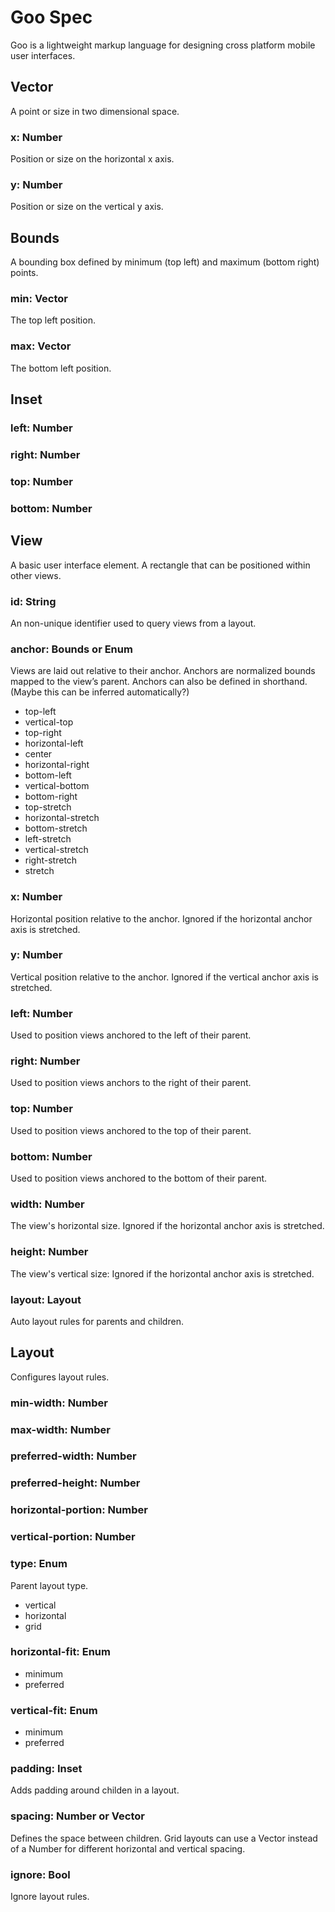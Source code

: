 # Goo Spec

Goo is a lightweight markup language for designing cross platform mobile user interfaces.

## Vector

A point or size in two dimensional space.

### x: Number

Position or size on the horizontal x axis.

### y: Number

Position or size on the vertical y axis.

## Bounds

A bounding box defined by minimum (top left) and maximum (bottom right) points.

### min: Vector

The top left position.

### max: Vector

The bottom left position.

## Inset

### left: Number

### right: Number

### top: Number

### bottom: Number

## View

A basic user interface element. A rectangle that can be positioned within other views.

### id: String

An non-unique identifier used to query views from a layout.

### anchor: Bounds or Enum

Views are laid out relative to their anchor. Anchors are normalized bounds mapped to the view’s parent. Anchors can also be defined in shorthand. (Maybe this can be inferred automatically?)

* top-left
* vertical-top
* top-right
* horizontal-left
* center
* horizontal-right
* bottom-left
* vertical-bottom
* bottom-right
* top-stretch
* horizontal-stretch
* bottom-stretch
* left-stretch
* vertical-stretch
* right-stretch
* stretch

### x: Number

Horizontal position relative to the anchor. Ignored if the horizontal anchor axis is stretched.

### y: Number

Vertical position relative to the anchor. Ignored if the vertical anchor axis is stretched.

### left: Number

Used to position views anchored to the left of their parent.

### right: Number

Used to position views anchors to the right of their parent.

### top: Number

Used to position views anchored to the top of their parent.

### bottom: Number

Used to position views anchored to the bottom of their parent.

### width: Number

The view's horizontal size. Ignored if the horizontal anchor axis is stretched.

### height: Number

The view's vertical size: Ignored if the horizontal anchor axis is stretched.

### layout: Layout

Auto layout rules for parents and children.

## Layout

Configures layout rules.

### min-width: Number

### max-width: Number

### preferred-width: Number

### preferred-height: Number

### horizontal-portion: Number

### vertical-portion: Number

### type: Enum

Parent layout type.

* vertical
* horizontal
* grid

### horizontal-fit: Enum

* minimum
* preferred

### vertical-fit: Enum

* minimum
* preferred

### padding: Inset

Adds padding around childen in a layout.

### spacing: Number or Vector

Defines the space between children. Grid layouts can use a Vector instead of a Number for different horizontal and vertical spacing.

### ignore: Bool

Ignore layout rules.